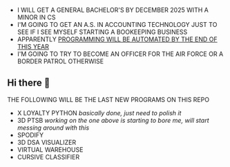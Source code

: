 - I WILL GET A GENERAL BACHELOR'S BY DECEMBER 2025 WITH A MINOR IN CS
- I'M GOING TO GET AN A.S. IN ACCOUNTING TECHNOLOGY JUST TO SEE IF I SEE MYSELF STARTING A BOOKEEPING BUSINESS
- APPARENTLY [PROGRAMMING WILL BE AUTOMATED BY THE END OF THIS YEAR](https://x.com/slow_developer/status/1877798620692422835/video/1)
- I'M GOING TO TRY TO BECOME AN OFFICER FOR THE AIR FORCE OR A BORDER PATROL OTHERWISE

## Hi there 👋

THE FOLLOWING WILL BE THE LAST NEW PROGRAMS ON THIS REPO

- X LOYALTY PYTHON *basically done, just need to polish it*
- 3D PTSB *working on the one above is starting to bore me, will start messing around with this*
- SPODIFY
- 3D DSA VISUALIZER
- VIRTUAL WAREHOUSE
- CURSIVE CLASSIFIER

<!--
**CHRISSY-FRANKY/CHRISSY-FRANKY** is a ✨ _special_ ✨ repository because its `README.md` (this file) appears on your GitHub profile.

Here are some ideas to get you started:

- 🔭 I’m currently working on ...
- 🌱 I’m currently learning ...
- 👯 I’m looking to collaborate on ...
- 🤔 I’m looking for help with ...
- 💬 Ask me about ...
- 📫 How to reach me: ...
- 😄 Pronouns: ...
- ⚡ Fun fact: ...
-->

